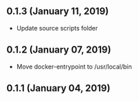 ## 0.1.3 (January 11, 2019)
  - Update source scripts folder

## 0.1.2 (January 07, 2019)
  - Move docker-entrypoint to /usr/local/bin

## 0.1.1 (January 04, 2019)


